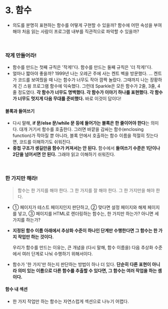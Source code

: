 # 3. 함수

+ 의도를 분명히 표현하는 함수를 어떻게 구현할 수 있을까? 함수에 어떤 속성을 부여해야 처음 읽는 사람이 프로그램 내부를 직관적으로 파악할 수 있을까?

<br />

### 작게 만들어라!

+ 함수를 만드는 첫째 규칙은 '작게!'다. 함수를 만드는 둘째 규칙은 '더 작게!'다.
+ 얼마나 짧아야 좋을까? 1999년 나는 오레곤 주에 사는 켄트 벡을 방문했다. ... 켄트가 코드를 보여줬을 때 나는 함수가 너무도 작아 깜짝 놀랐다. 그때까지 나는 장황하게 긴 스윙 프로그램 함수에 익숙했다. 그런데 Sparkle은 모든 함수가 2줄, 3줄, 4줄 정도였다. **각 함수가 너무도 명백했다. 각 함수가 이야기 하나를 표현했다. 각 함수가 너무도 멋지게 다음 무대를 준비했다.** 바로 이것이 답이다!


#### 블록과 들여쓰기

+ 다시 말해, **if 문/else 문/while 문 등에 들어가는 블록은 한 줄이어야 한다**는 의미다. 대개 거기서 함수를 호출한다. 그러면 바깥을 감싸는 함수(enclosing function)가 작아질 뿐 아니라, 블록 안에서 호출하는 함수 이름을 적절히 짓는다면, 코드를 이해하기도 쉬워진다.
+ **중첩 구조가 생길만큼 함수가 커져서는 안 된다.** 함수에서 **들여쓰기 수준은 1단이나 2단을 넘어서면 안 된다.** 그래야 읽고 이해하기 쉬워진다.

<br />

### 한 가지만 해라!

> 함수는 한 가지를 해야 한다. 그 한 가지를 잘 해야 한다. 그 한 가지만을 해야 한다.

+ ① 페이지가 테스트 페이지인지 판단하고, ② 맞다면 설정 페이지와 해제 페이지를 넣고, ③ 페이지를 HTML로 렌더링하는 함수는, 한 가지만 하는가? 아니면 세 가지를 하는가?

+ **지정된 함수 이름 아래에서 추상화 수준이 하나인 단계만 수행한다면 그 함수는 한 가지 작업만 하는 것이다.**

  우리가 함수를 만드는 이유는, 큰 개념을 (다시 말해, 함수 이름을) 다음 추상화 수준에서 여러 단계로 나눠 수행하기 위해서이다.

+ 함수가 '한 가지'만 하는지 판단하는 방법이 하나 더 있다. **단순히 다른 표현이 아니라 의미 있는 이름으로 다른 함수를 추출할 수 있다면, 그 함수는 여러 작업을 하는 셈이다.**

#### 함수 내 섹션

+ 한 가지 작업만 하는 함수는 자연스럽게 섹션으로 나누기 어렵다.

<br />

